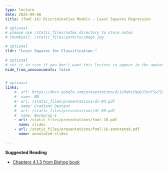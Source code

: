 ```yaml
---
type: lecture
date: 2025-09-08
title: (foml-16) Discriminative Models - Least Squares Regression

# optional
# please use /static_files/notes directory to store notes
# thumbnail: /static_files/path/to/image.jpg

# optional
tldr: "Least Squares for Classification."
  
# optional
# set it to true if you don't want this lecture to appear in the updates section
hide_from_announcments: false


# optional
links: 
    #- url: https://docs.google.com/presentation/d/1cRebvCNyQJlocFSw7ZdAgM7NPZMNd49_6jfU4V1Vgj4/edit?usp=sharing
    #  name: NN
    #- url: /static_files/presentations/dl-04.pdf
    #  name: Gradient Descent
    #- url: /static_files/presentations/dl-05.pdf
    #  name: Backprop-1
    - url: /static_files/presentations/foml-16.pdf
      name: slides
    - url: /static_files/presentations/foml-16-annotated.pdf
      name: annotated-slides

---
```


**Suggested Reading**
- [Chapters 4.1.3 from Bishop book](https://www.microsoft.com/en-us/research/wp-content/uploads/2006/01/Bishop-Pattern-Recognition-and-Machine-Learning-2006.pdf)
